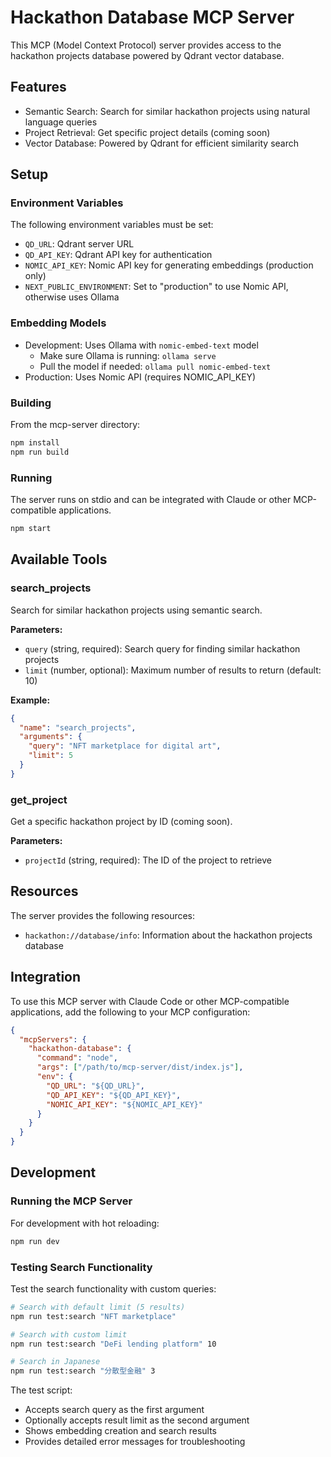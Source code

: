 # Hackathon Database MCP Server

This MCP (Model Context Protocol) server provides access to the hackathon projects database powered by Qdrant vector database.

## Features

- Semantic Search: Search for similar hackathon projects using natural language queries
- Project Retrieval: Get specific project details (coming soon)
- Vector Database: Powered by Qdrant for efficient similarity search

## Setup

### Environment Variables

The following environment variables must be set:

- `QD_URL`: Qdrant server URL
- `QD_API_KEY`: Qdrant API key for authentication
- `NOMIC_API_KEY`: Nomic API key for generating embeddings (production only)
- `NEXT_PUBLIC_ENVIRONMENT`: Set to "production" to use Nomic API, otherwise uses Ollama

### Embedding Models

- Development: Uses Ollama with `nomic-embed-text` model
  - Make sure Ollama is running: `ollama serve`
  - Pull the model if needed: `ollama pull nomic-embed-text`
- Production: Uses Nomic API (requires NOMIC_API_KEY)

### Building

From the mcp-server directory:

```bash
npm install
npm run build
```

### Running

The server runs on stdio and can be integrated with Claude or other MCP-compatible applications.

```bash
npm start
```

## Available Tools

### search_projects

Search for similar hackathon projects using semantic search.

**Parameters:**
- `query` (string, required): Search query for finding similar hackathon projects
- `limit` (number, optional): Maximum number of results to return (default: 10)

**Example:**
```json
{
  "name": "search_projects",
  "arguments": {
    "query": "NFT marketplace for digital art",
    "limit": 5
  }
}
```

### get_project

Get a specific hackathon project by ID (coming soon).

**Parameters:**
- `projectId` (string, required): The ID of the project to retrieve

## Resources

The server provides the following resources:

- `hackathon://database/info`: Information about the hackathon projects database

## Integration

To use this MCP server with Claude Code or other MCP-compatible applications, add the following to your MCP configuration:

```json
{
  "mcpServers": {
    "hackathon-database": {
      "command": "node",
      "args": ["/path/to/mcp-server/dist/index.js"],
      "env": {
        "QD_URL": "${QD_URL}",
        "QD_API_KEY": "${QD_API_KEY}",
        "NOMIC_API_KEY": "${NOMIC_API_KEY}"
      }
    }
  }
}
```

## Development

### Running the MCP Server

For development with hot reloading:

```bash
npm run dev
```

### Testing Search Functionality

Test the search functionality with custom queries:

```bash
# Search with default limit (5 results)
npm run test:search "NFT marketplace"

# Search with custom limit
npm run test:search "DeFi lending platform" 10

# Search in Japanese
npm run test:search "分散型金融" 3
```

The test script:
- Accepts search query as the first argument
- Optionally accepts result limit as the second argument
- Shows embedding creation and search results
- Provides detailed error messages for troubleshooting

